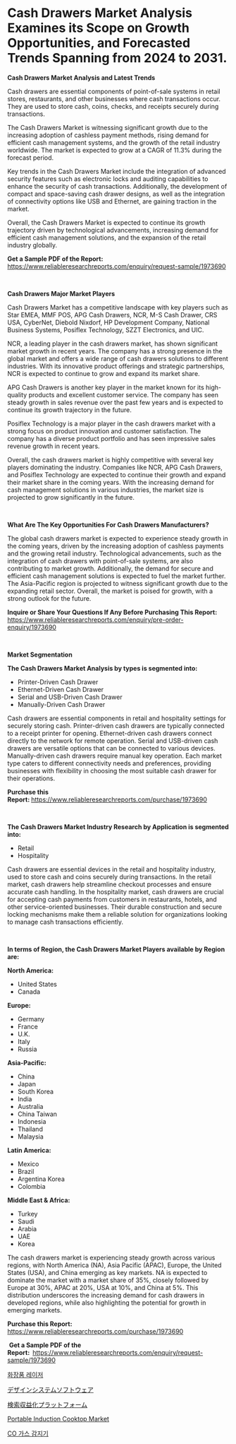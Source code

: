 <p><h1>Cash Drawers Market Analysis Examines its Scope on Growth Opportunities, and Forecasted Trends Spanning from 2024 to 2031.</h1></p><p><strong>Cash Drawers Market Analysis and Latest Trends</strong></p>
<p><p>Cash drawers are essential components of point-of-sale systems in retail stores, restaurants, and other businesses where cash transactions occur. They are used to store cash, coins, checks, and receipts securely during transactions.</p><p>The Cash Drawers Market is witnessing significant growth due to the increasing adoption of cashless payment methods, rising demand for efficient cash management systems, and the growth of the retail industry worldwide. The market is expected to grow at a CAGR of 11.3% during the forecast period.</p><p>Key trends in the Cash Drawers Market include the integration of advanced security features such as electronic locks and auditing capabilities to enhance the security of cash transactions. Additionally, the development of compact and space-saving cash drawer designs, as well as the integration of connectivity options like USB and Ethernet, are gaining traction in the market.</p><p>Overall, the Cash Drawers Market is expected to continue its growth trajectory driven by technological advancements, increasing demand for efficient cash management solutions, and the expansion of the retail industry globally.</p></p>
<p><strong>Get a Sample PDF of the Report:&nbsp;</strong> <a href="https://www.reliableresearchreports.com/enquiry/request-sample/1973690">https://www.reliableresearchreports.com/enquiry/request-sample/1973690</a></p>
<p>&nbsp;</p>
<p><strong>Cash Drawers Major Market Players</strong></p>
<p><p>Cash Drawers Market has a competitive landscape with key players such as Star EMEA, MMF POS, APG Cash Drawers, NCR, M-S Cash Drawer, CRS USA, CyberNet, Diebold Nixdorf, HP Development Company, National Business Systems, Posiflex Technology, SZZT Electronics, and UIC.</p><p>NCR, a leading player in the cash drawers market, has shown significant market growth in recent years. The company has a strong presence in the global market and offers a wide range of cash drawers solutions to different industries. With its innovative product offerings and strategic partnerships, NCR is expected to continue to grow and expand its market share.</p><p>APG Cash Drawers is another key player in the market known for its high-quality products and excellent customer service. The company has seen steady growth in sales revenue over the past few years and is expected to continue its growth trajectory in the future.</p><p>Posiflex Technology is a major player in the cash drawers market with a strong focus on product innovation and customer satisfaction. The company has a diverse product portfolio and has seen impressive sales revenue growth in recent years.</p><p>Overall, the cash drawers market is highly competitive with several key players dominating the industry. Companies like NCR, APG Cash Drawers, and Posiflex Technology are expected to continue their growth and expand their market share in the coming years. With the increasing demand for cash management solutions in various industries, the market size is projected to grow significantly in the future.</p></p>
<p>&nbsp;</p>
<p><strong>What Are The Key Opportunities For Cash Drawers Manufacturers?</strong></p>
<p><p>The global cash drawers market is expected to experience steady growth in the coming years, driven by the increasing adoption of cashless payments and the growing retail industry. Technological advancements, such as the integration of cash drawers with point-of-sale systems, are also contributing to market growth. Additionally, the demand for secure and efficient cash management solutions is expected to fuel the market further. The Asia-Pacific region is projected to witness significant growth due to the expanding retail sector. Overall, the market is poised for growth, with a strong outlook for the future.</p></p>
<p><strong>Inquire or Share Your Questions If Any Before Purchasing This Report:</strong> <a href="https://www.reliableresearchreports.com/enquiry/pre-order-enquiry/1973690">https://www.reliableresearchreports.com/enquiry/pre-order-enquiry/1973690</a></p>
<p>&nbsp;</p>
<p><strong>Market Segmentation</strong></p>
<p><strong>The Cash Drawers Market Analysis by types is segmented into:</strong></p>
<p><ul><li>Printer-Driven Cash Drawer</li><li>Ethernet-Driven Cash Drawer</li><li>Serial and USB-Driven Cash Drawer</li><li>Manually-Driven Cash Drawer</li></ul></p>
<p><p>Cash drawers are essential components in retail and hospitality settings for securely storing cash. Printer-driven cash drawers are typically connected to a receipt printer for opening. Ethernet-driven cash drawers connect directly to the network for remote operation. Serial and USB-driven cash drawers are versatile options that can be connected to various devices. Manually-driven cash drawers require manual key operation. Each market type caters to different connectivity needs and preferences, providing businesses with flexibility in choosing the most suitable cash drawer for their operations.</p></p>
<p><strong>Purchase this Report:&nbsp;</strong><a href="https://www.reliableresearchreports.com/purchase/1973690">https://www.reliableresearchreports.com/purchase/1973690</a></p>
<p>&nbsp;</p>
<p><strong>The Cash Drawers Market Industry Research by Application is segmented into:</strong></p>
<p><ul><li>Retail</li><li>Hospitality</li></ul></p>
<p><p>Cash drawers are essential devices in the retail and hospitality industry, used to store cash and coins securely during transactions. In the retail market, cash drawers help streamline checkout processes and ensure accurate cash handling. In the hospitality market, cash drawers are crucial for accepting cash payments from customers in restaurants, hotels, and other service-oriented businesses. Their durable construction and secure locking mechanisms make them a reliable solution for organizations looking to manage cash transactions efficiently.</p></p>
<p>&nbsp;</p>
<p><strong>In terms of Region, the Cash Drawers Market Players available by Region are:</strong></p>
<p>
    <p> <strong> North America: </strong>
        <ul>
            <li>United States</li>
            <li>Canada</li>
        </ul>
        </p> 
    <p> <strong> Europe: </strong>
        <ul>
            <li>Germany</li>
            <li>France</li>
            <li>U.K.</li>
            <li>Italy</li>
            <li>Russia</li>
        </ul>
        </p> 
    <p> <strong> Asia-Pacific: </strong>
        <ul>
            <li>China</li>
            <li>Japan</li>
            <li>South Korea</li>
            <li>India</li>
            <li>Australia</li>
            <li>China Taiwan</li>
            <li>Indonesia</li>
            <li>Thailand</li>
            <li>Malaysia</li>
        </ul>
        </p> 
    <p> <strong> Latin America: </strong>
        <ul>
            <li>Mexico</li>
            <li>Brazil</li>
            <li>Argentina Korea</li>
            <li>Colombia</li>
        </ul>
        </p> 
    <p> <strong> Middle East & Africa: </strong>
        <ul>
            <li>Turkey</li>
            <li>Saudi</li>
            <li>Arabia</li>
            <li>UAE</li>
            <li>Korea</li>
        </ul>
    </p>
    </p>
<p><p>The cash drawers market is experiencing steady growth across various regions, with North America (NA), Asia Pacific (APAC), Europe, the United States (USA), and China emerging as key markets. NA is expected to dominate the market with a market share of 35%, closely followed by Europe at 30%, APAC at 20%, USA at 10%, and China at 5%. This distribution underscores the increasing demand for cash drawers in developed regions, while also highlighting the potential for growth in emerging markets.</p></p>
<p><strong>Purchase this Report: </strong><a href="https://www.reliableresearchreports.com/purchase/1973690">https://www.reliableresearchreports.com/purchase/1973690</a></p>
<p>&nbsp;<strong>Get a Sample PDF of the Report:&nbsp;&nbsp;</strong><a href="https://www.reliableresearchreports.com/enquiry/request-sample/1973690">https://www.reliableresearchreports.com/enquiry/request-sample/1973690</a></p>
<p><strong></strong></p>
<p><p><a href="https://github.com/plelbej847484502/Market-Research-Report-List-1/blob/main/238192511155.md">화장품 레이저</a></p><p><a href="https://github.com/dzy793153605/Market-Research-Report-List-1/blob/main/250755211952.md">デザインシステムソフトウェア</a></p><p><a href="https://github.com/EthanMorar2011/Market-Research-Report-List-1/blob/main/940870411953.md">検索収益化プラットフォーム</a></p><p><a href="https://github.com/Sarissaschmalingtr6fz2739/Market-Research-Report-List-1/blob/main/portable-induction-cooktop-market.md">Portable Induction Cooktop Market</a></p><p><a href="https://github.com/vseigx30c9a1j/Market-Research-Report-List-1/blob/main/941243411156.md">CO 가스 감지기</a></p></p>